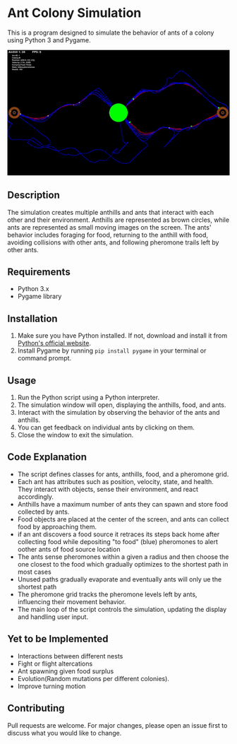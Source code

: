 # Ant Colony Simulation

This is a program designed to simulate the behavior of ants of a colony using Python 3 and Pygame.

![GIF](assets/2024-05-2011-34-22-ezgif.com-optimize.gif)

## Description

The simulation creates multiple anthills and ants that interact with each other and their environment. Anthills are represented as brown circles, while ants are represented as small moving images on the screen. The ants' behavior includes foraging for food, returning to the anthill with food, avoiding collisions with other ants, and following pheromone trails left by other ants.

## Requirements

- Python 3.x
- Pygame library

## Installation

1. Make sure you have Python installed. If not, download and install it from [Python's official website](https://www.python.org/downloads/).
2. Install Pygame by running `pip install pygame` in your terminal or command prompt.

## Usage

1. Run the Python script using a Python interpreter.
2. The simulation window will open, displaying the anthills, food, and ants.
3. Interact with the simulation by observing the behavior of the ants and anthills.
4. You can get feedback on individual ants by clicking on them.
5. Close the window to exit the simulation.

## Code Explanation

- The script defines classes for ants, anthills, food, and a pheromone grid.
- Each ant has attributes such as position, velocity, state, and health. They interact with objects, sense their environment, and react accordingly.
- Anthills have a maximum number of ants they can spawn and store food collected by ants.
- Food objects are placed at the center of the screen, and ants can collect food by approaching them.
- if an ant discovers a food source it retraces its steps back home after collecting food while depositing "to food" (blue) pheromones to alert oother ants of food source location
- The ants sense pheromones within a given a radius and then choose the one closest to the food which gradually optimizes to the shortest path in most cases
- Unused paths gradually evaporate and eventually ants will only ue the shortest path
- The pheromone grid tracks the pheromone levels left by ants, influencing their movement behavior.
- The main loop of the script controls the simulation, updating the display and handling user input.

## Yet to be Implemented
- Interactions between different nests
- Fight or flight altercations
- Ant spawning given food surplus
- Evolution(Random mutations per different colonies).
- Improve turning motion

## Contributing

Pull requests are welcome. For major changes, please open an issue first to discuss what you would like to change.

